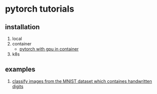 # pytorch tutorials

## installation

1. local
2. container
    * [pytorch with gpu in container](container/pytorch-with-gpu/README.md)
3. k8s

## examples

1. [classify images from the MNIST dataset which containes handwritten digits](classify-handwritten-digits/README.md)
